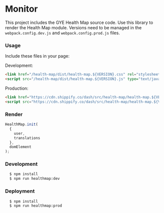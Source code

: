 # Monitor

This project includes the GYE Health Map source code. Use this library to render the Health Map module. Versions need to be managed in the `webpack.config.dev.js` and `webpack.config.prod.js` files.


### Usage

Include these files in your page:

Development:
```html
<link href="/health-map/dist/health-map.${VERSION}.css" rel="stylesheet">
<script src="/health-map/dist/health-map.${VERSION}.js" type="text/javascript"></script>
```

Production:
```html
<link href="https://cdn.shippify.co/dash/src/health-map/health-map.${VERSION}.css" rel="stylesheet">
<script src="https://cdn.shippify.co/dash/src/health-map/health-map.${VERSION}.js" type="text/javascript"></script>
```


### Render
```js
HealthMap.init(
  {
    user,
    translations
  },
  domElement
);
```


### Development

```sh
  $ npm install
  $ npm run healthmap:dev
```


### Deployment

```sh
  $ npm install
  $ npm run healthmap:prod
```
